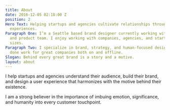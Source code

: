 ```yaml
---
title: About
date: 2016-12-05 02:18:00 Z
position: 2
Hero Text: Helping startups and agencies cultivate relationships through impactful
  experiences.
Paragraph One: I’m a Seattle based brand designer currently working with TINT’s marketing
  and product team. I enjoy working with companies, agencies, and startups of all
  sizes.
Paragraph Two: I specialize in brand, strategy, and human-focused design and have
  done work for great companies both on and offline.
Slogan: Behind every great brand is a story and a motive.
layout: about
---
```


I help startups and agencies understand their audience, build their brand, and design a user experience that harmonizes with the motive behind their existence.

I am a strong believer in the importance of imbuing emotion, significance, and humanity into every customer touchpoint.